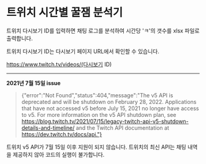 # 트위치 시간별 꿀잼 분석기

트위치 다시보기 ID를 입력하면 채팅 로그를 분석하여 시간당 'ㅋ'의 갯수를 xlsx 파일로 출력합니다.



트위치 다시보기 ID는 다시보기 페이지 URL에서 확인할 수 있습니다.

https://www.twitch.tv/videos/(다시보기 ID)

------

**2021년 7월 15일 issue**

> {"error":"Not Found","status":404,"message":"The v5 API is deprecated and will be shutdown on February 28, 2022. Applications that have not accessed v5 before July 15, 2021 no longer have access to v5. For more information on the v5 API shutdown plan, see https://blog.twitch.tv/2021/07/15/legacy-twitch-api-v5-shutdown-details-and-timeline/ and the Twitch API documentation at https://dev.twitch.tv/docs/api."}

트위치 v5 API가 7월 15일 이후 지원이 되지 않습니다. 트위치의 최신 API는 채팅 내역을 제공하지 않아 코드의 실행이 불가합니다.